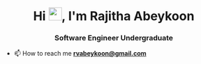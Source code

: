 <h1 align="center">Hi <img src="https://raw.githubusercontent.com/MartinHeinz/MartinHeinz/master/wave.gif" width="30px">, I'm Rajitha Abeykoon</h1>
<h3 align="center">Software Engineer Undergraduate</h3>

- 📫 How to reach me **rvabeykoon@gmail.com**



